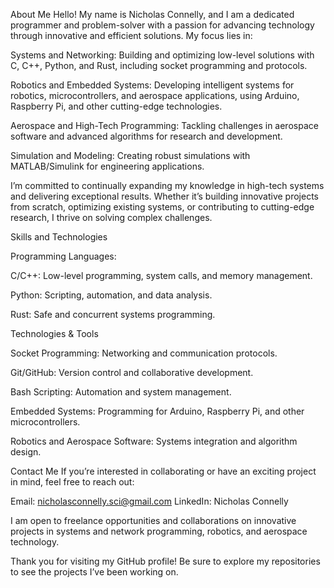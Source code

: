 About Me
Hello! My name is Nicholas Connelly, and I am a dedicated programmer and problem-solver with a passion for advancing technology through innovative and efficient solutions. My focus lies in:

Systems and Networking: Building and optimizing low-level solutions with C, C++, Python, and Rust, including socket programming and protocols.

Robotics and Embedded Systems: Developing intelligent systems for robotics, microcontrollers, and aerospace applications, using Arduino, Raspberry Pi, and other cutting-edge technologies.

Aerospace and High-Tech Programming: Tackling challenges in aerospace software and advanced algorithms for research and development.

Simulation and Modeling: Creating robust simulations with MATLAB/Simulink for engineering applications.

I’m committed to continually expanding my knowledge in high-tech systems and delivering exceptional results. Whether it’s building innovative projects from scratch, optimizing existing systems, or contributing to cutting-edge research, I thrive on 
solving complex challenges.


Skills and Technologies

Programming Languages:

C/C++: Low-level programming, system calls, and memory management.

Python: Scripting, automation, and data analysis.

Rust: Safe and concurrent systems programming.

Technologies & Tools

Socket Programming: Networking and communication protocols.

Git/GitHub: Version control and collaborative development.

Bash Scripting: Automation and system management.

Embedded Systems: Programming for Arduino, Raspberry Pi, and other microcontrollers.

Robotics and Aerospace Software: Systems integration and algorithm design.

Contact Me
If you’re interested in collaborating or have an exciting project in mind, feel free to reach out:

Email: nicholasconnelly.sci@gmail.com
LinkedIn: Nicholas Connelly

I am open to freelance opportunities and collaborations on innovative projects in systems and network programming, robotics, and aerospace technology.


Thank you for visiting my GitHub profile! Be sure to explore my repositories to see the projects I’ve been working on.




